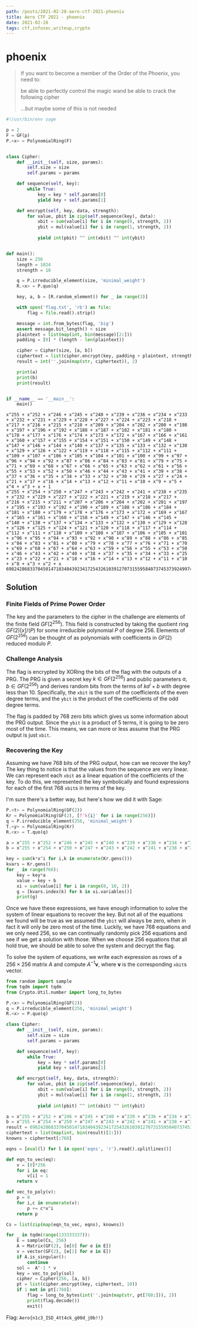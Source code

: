 ```yaml
---
path: /posts/2021-02-28-aero-ctf-2021-phoenix
title: Aero CTF 2021 - phoenix
date: 2021-02-28
tags: ctf,infosec,writeup,crypto
---
```


# phoenix

> If you want to become a member of the Order of the Phoenix, you need to:
>
>   be able to perfectly control the magic wand
>   be able to crack the following cipher
>
> ...but maybe some of this is not needed 

```py
#!/usr/bin/env sage

p = 2
F = GF(p)
P.<x> = PolynomialRing(F)


class Cipher:
    def __init__(self, size, params):
        self.size = size
        self.params = params

    def sequence(self, key):
        while True:
            key = key * self.params[0]
            yield key + self.params[1]

    def encrypt(self, key, data, strength):
        for value, pbit in zip(self.sequence(key), data):
            xbit = sum(value[i] for i in range(0, strength, 2))
            ybit = mul(value[i] for i in range(1, strength, 2))
            
            yield int(pbit) ^^ int(xbit) ^^ int(ybit)


def main():
    size = 256
    length = 1024
    strength = 10

    q = P.irreducible_element(size, 'minimal_weight')
    R.<x> = P.quo(q)

    key, a, b = [R.random_element() for _ in range(3)]

    with open('flag.txt', 'rb') as file:
        flag = file.read().strip()

    message = int.from_bytes(flag, 'big')
    assert message.bit_length() < size
    plaintext = list(map(int, bin(message)[2:]))
    padding = [0] * (length - len(plaintext))

    cipher = Cipher(size, [a, b])
    ciphertext = list(cipher.encrypt(key, padding + plaintext, strength))
    result = int(''.join(map(str, ciphertext)), 2)

    print(a)
    print(b)
    print(result)


if __name__ == '__main__':
    main()
```

```
x^255 + x^252 + x^246 + x^245 + x^240 + x^239 + x^236 + x^234 + x^233 + x^232 + x^231 + x^229 + x^228 + x^227 + x^224 + x^223 + x^218 + x^217 + x^216 + x^215 + x^210 + x^209 + x^204 + x^202 + x^200 + x^198 + x^197 + x^196 + x^192 + x^188 + x^187 + x^182 + x^181 + x^180 + x^178 + x^177 + x^176 + x^174 + x^173 + x^172 + x^167 + x^166 + x^161 + x^160 + x^157 + x^155 + x^154 + x^151 + x^150 + x^149 + x^148 + x^147 + x^146 + x^144 + x^140 + x^137 + x^135 + x^133 + x^132 + x^130 + x^129 + x^126 + x^122 + x^119 + x^118 + x^115 + x^112 + x^111 + x^109 + x^107 + x^106 + x^105 + x^104 + x^101 + x^100 + x^99 + x^97 + x^96 + x^94 + x^92 + x^87 + x^86 + x^84 + x^83 + x^81 + x^79 + x^75 + x^71 + x^69 + x^68 + x^67 + x^66 + x^65 + x^63 + x^62 + x^61 + x^56 + x^55 + x^53 + x^52 + x^50 + x^46 + x^44 + x^43 + x^41 + x^39 + x^38 + x^37 + x^36 + x^35 + x^34 + x^33 + x^32 + x^30 + x^29 + x^27 + x^24 + x^21 + x^17 + x^16 + x^14 + x^13 + x^12 + x^11 + x^10 + x^9 + x^5 + x^4 + x^3 + x + 1
x^255 + x^254 + x^250 + x^247 + x^243 + x^242 + x^241 + x^238 + x^235 + x^232 + x^229 + x^227 + x^222 + x^221 + x^219 + x^218 + x^217 + x^216 + x^215 + x^211 + x^207 + x^206 + x^204 + x^202 + x^201 + x^197 + x^195 + x^193 + x^192 + x^190 + x^189 + x^188 + x^186 + x^184 + x^181 + x^180 + x^179 + x^178 + x^176 + x^173 + x^172 + x^169 + x^167 + x^165 + x^161 + x^160 + x^158 + x^149 + x^147 + x^146 + x^145 + x^140 + x^138 + x^137 + x^134 + x^133 + x^132 + x^130 + x^129 + x^128 + x^126 + x^125 + x^124 + x^121 + x^120 + x^118 + x^117 + x^114 + x^112 + x^111 + x^110 + x^109 + x^108 + x^107 + x^106 + x^105 + x^101 + x^96 + x^95 + x^94 + x^93 + x^92 + x^90 + x^89 + x^88 + x^86 + x^85 + x^84 + x^83 + x^81 + x^80 + x^79 + x^78 + x^77 + x^76 + x^71 + x^70 + x^69 + x^68 + x^67 + x^64 + x^63 + x^59 + x^56 + x^55 + x^53 + x^50 + x^46 + x^43 + x^42 + x^40 + x^38 + x^37 + x^35 + x^34 + x^33 + x^25 + x^23 + x^22 + x^21 + x^18 + x^16 + x^14 + x^13 + x^12 + x^11 + x^10 + x^8 + x^3 + x^2 + x
69824286833704501471834043923417254326103912707315595840737453739249974863266259092449058810542265536810346421685955365128856715192808287450464619418781355923155781710833586631897182535937891456025282049302526058466298304955387306232279075295308862156912873485647349272079984781574084434511227361370780842056
```

## Solution

### Finite Fields of Prime Power Order

The key and the parameters to the cipher in the challenge are elements of the finite field $GF(2^{256})$. This field is constructed by taking the quotient ring $GF(2)[x]/(P)$ for some irreducible polynomial $P$ of degree 256. Elements of $GF(2^{256})$ can be thought of as polynomials with coefficients in $GF(2)$ reduced modulo $P$.

### Challenge Analysis

The flag is encrypted by XORing the bits of the flag with the outputs of a PRG. The PRG is given a secret key $k \in GF(2^{256})$ and public parameters $a, b \in GF(2^{256})$ and derives random bits from the terms of $ka^i + b$ with degree less than 10. Specifically, the `xbit` is the sum of the coefficients of the even degree terms, and the `ybit` is the product of the coefficients of the odd degree terms.

The flag is padded by 768 zero bits which gives us some information about the PRG output. Since the `ybit` is a product of 5 terms, it is going to be zero most of the time. This means, we can more or less assume that the PRG output is just `xbit`.

### Recovering the Key

Assuming we have 768 bits of the PRG output, how can we recover the key? The key thing to notice is that the values from the sequence are very linear. We can represent each `xbit` as a linear equation of the coefficients of the key. To do this, we represented the key symbolically and found expressions for each of the first 768 `xbit`s in terms of the key.

I'm sure there's a better way, but here's how we did it with Sage:

```py
P.<t> = PolynomialRing(GF(2))
Kr = PolynomialRing(GF(2), [f'k{i}' for i in range(256)])
q = P.irreducible_element(256, 'minimal_weight')
T.<y> = PolynomialRing(Kr)
R.<x> = T.quo(q)

a = x^255 + x^252 + x^246 + x^245 + x^240 + x^239 + x^236 + x^234 + x^233 + x^232 + x^231 + x^229 + x^228 + x^227 + x^224 + x^223 + x^218 + x^217 + x^216 + x^215 + x^210 + x^209 + x^204 + x^202 + x^200 + x^198 + x^197 + x^196 + x^192 + x^188 + x^187 + x^182 + x^181 + x^180 + x^178 + x^177 + x^176 + x^174 + x^173 + x^172 + x^167 + x^166 + x^161 + x^160 + x^157 + x^155 + x^154 + x^151 + x^150 + x^149 + x^148 + x^147 + x^146 + x^144 + x^140 + x^137 + x^135 + x^133 + x^132 + x^130 + x^129 + x^126 + x^122 + x^119 + x^118 + x^115 + x^112 + x^111 + x^109 + x^107 + x^106 + x^105 + x^104 + x^101 + x^100 + x^99 + x^97 + x^96 + x^94 + x^92 + x^87 + x^86 + x^84 + x^83 + x^81 + x^79 + x^75 + x^71 + x^69 + x^68 + x^67 + x^66 + x^65 + x^63 + x^62 + x^61 + x^56 + x^55 + x^53 + x^52 + x^50 + x^46 + x^44 + x^43 + x^41 + x^39 + x^38 + x^37 + x^36 + x^35 + x^34 + x^33 + x^32 + x^30 + x^29 + x^27 + x^24 + x^21 + x^17 + x^16 + x^14 + x^13 + x^12 + x^11 + x^10 + x^9 + x^5 + x^4 + x^3 + x + 1
b = x^255 + x^254 + x^250 + x^247 + x^243 + x^242 + x^241 + x^238 + x^235 + x^232 + x^229 + x^227 + x^222 + x^221 + x^219 + x^218 + x^217 + x^216 + x^215 + x^211 + x^207 + x^206 + x^204 + x^202 + x^201 + x^197 + x^195 + x^193 + x^192 + x^190 + x^189 + x^188 + x^186 + x^184 + x^181 + x^180 + x^179 + x^178 + x^176 + x^173 + x^172 + x^169 + x^167 + x^165 + x^161 + x^160 + x^158 + x^149 + x^147 + x^146 + x^145 + x^140 + x^138 + x^137 + x^134 + x^133 + x^132 + x^130 + x^129 + x^128 + x^126 + x^125 + x^124 + x^121 + x^120 + x^118 + x^117 + x^114 + x^112 + x^111 + x^110 + x^109 + x^108 + x^107 + x^106 + x^105 + x^101 + x^96 + x^95 + x^94 + x^93 + x^92 + x^90 + x^89 + x^88 + x^86 + x^85 + x^84 + x^83 + x^81 + x^80 + x^79 + x^78 + x^77 + x^76 + x^71 + x^70 + x^69 + x^68 + x^67 + x^64 + x^63 + x^59 + x^56 + x^55 + x^53 + x^50 + x^46 + x^43 + x^42 + x^40 + x^38 + x^37 + x^35 + x^34 + x^33 + x^25 + x^23 + x^22 + x^21 + x^18 + x^16 + x^14 + x^13 + x^12 + x^11 + x^10 + x^8 + x^3 + x^2 + x

key = sum(k*x^i for i,k in enumerate(Kr.gens()))
kvars = Kr.gens()
for _ in range(768):
    key = key*a
    value = key + b
    xi = sum(value[i] for i in range(0, 10, 2))
    g = [kvars.index(k) for k in xi.variables()]
    print(g)
```

Once we have these expressions, we have enough information to solve the system of linear equations to recover the key. But not all of the equations we found will be true as we assumed the `ybit` will always be zero, when in fact it will only be zero most of the time. Luckily, we have 768 equations and we only need 256, so we can continually randomly pick 256 equations and see if we get a solution with those. When we choose 256 equations that all hold true, we should be able to solve the system and decrypt the flag.

To solve the system of equations, we write each expression as rows of a $256 \times 256$ matrix $A$ and compute $A^{-1} \mathbf{v}$, where $\mathbf{v}$ is the corresponding `xbit`s vector.

```py
from random import sample
from tqdm import tqdm
from Crypto.Util.number import long_to_bytes

P.<x> = PolynomialRing(GF(2))
q = P.irreducible_element(256, 'minimal_weight')
R.<x> = P.quo(q)

class Cipher:
    def __init__(self, size, params):
        self.size = size
        self.params = params

    def sequence(self, key):
        while True:
            key = key * self.params[0]
            yield key + self.params[1]

    def encrypt(self, key, data, strength):
        for value, pbit in zip(self.sequence(key), data):
            xbit = sum(value[i] for i in range(0, strength, 2))
            ybit = mul(value[i] for i in range(1, strength, 2))
            
            yield int(pbit) ^^ int(xbit) ^^ int(ybit)

a = x^255 + x^252 + x^246 + x^245 + x^240 + x^239 + x^236 + x^234 + x^233 + x^232 + x^231 + x^229 + x^228 + x^227 + x^224 + x^223 + x^218 + x^217 + x^216 + x^215 + x^210 + x^209 + x^204 + x^202 + x^200 + x^198 + x^197 + x^196 + x^192 + x^188 + x^187 + x^182 + x^181 + x^180 + x^178 + x^177 + x^176 + x^174 + x^173 + x^172 + x^167 + x^166 + x^161 + x^160 + x^157 + x^155 + x^154 + x^151 + x^150 + x^149 + x^148 + x^147 + x^146 + x^144 + x^140 + x^137 + x^135 + x^133 + x^132 + x^130 + x^129 + x^126 + x^122 + x^119 + x^118 + x^115 + x^112 + x^111 + x^109 + x^107 + x^106 + x^105 + x^104 + x^101 + x^100 + x^99 + x^97 + x^96 + x^94 + x^92 + x^87 + x^86 + x^84 + x^83 + x^81 + x^79 + x^75 + x^71 + x^69 + x^68 + x^67 + x^66 + x^65 + x^63 + x^62 + x^61 + x^56 + x^55 + x^53 + x^52 + x^50 + x^46 + x^44 + x^43 + x^41 + x^39 + x^38 + x^37 + x^36 + x^35 + x^34 + x^33 + x^32 + x^30 + x^29 + x^27 + x^24 + x^21 + x^17 + x^16 + x^14 + x^13 + x^12 + x^11 + x^10 + x^9 + x^5 + x^4 + x^3 + x + 1
b = x^255 + x^254 + x^250 + x^247 + x^243 + x^242 + x^241 + x^238 + x^235 + x^232 + x^229 + x^227 + x^222 + x^221 + x^219 + x^218 + x^217 + x^216 + x^215 + x^211 + x^207 + x^206 + x^204 + x^202 + x^201 + x^197 + x^195 + x^193 + x^192 + x^190 + x^189 + x^188 + x^186 + x^184 + x^181 + x^180 + x^179 + x^178 + x^176 + x^173 + x^172 + x^169 + x^167 + x^165 + x^161 + x^160 + x^158 + x^149 + x^147 + x^146 + x^145 + x^140 + x^138 + x^137 + x^134 + x^133 + x^132 + x^130 + x^129 + x^128 + x^126 + x^125 + x^124 + x^121 + x^120 + x^118 + x^117 + x^114 + x^112 + x^111 + x^110 + x^109 + x^108 + x^107 + x^106 + x^105 + x^101 + x^96 + x^95 + x^94 + x^93 + x^92 + x^90 + x^89 + x^88 + x^86 + x^85 + x^84 + x^83 + x^81 + x^80 + x^79 + x^78 + x^77 + x^76 + x^71 + x^70 + x^69 + x^68 + x^67 + x^64 + x^63 + x^59 + x^56 + x^55 + x^53 + x^50 + x^46 + x^43 + x^42 + x^40 + x^38 + x^37 + x^35 + x^34 + x^33 + x^25 + x^23 + x^22 + x^21 + x^18 + x^16 + x^14 + x^13 + x^12 + x^11 + x^10 + x^8 + x^3 + x^2 + x
result = 69824286833704501471834043923417254326103912707315595840737453739249974863266259092449058810542265536810346421685955365128856715192808287450464619418781355923155781710833586631897182535937891456025282049302526058466298304955387306232279075295308862156912873485647349272079984781574084434511227361370780842056
ciphertext = list(map(int, bin(result)[2:]))
knowns = ciphertext[:768]

eqns = [eval(l) for l in open('eqns', 'r').read().splitlines()]

def eqn_to_vec(eq):
    v = [0]*256
    for i in eq:
        v[i] = 1
    return v

def vec_to_poly(v):
    p = 0
    for i,c in enumerate(v):
        p += c*x^i
    return p

Cs = list(zip(map(eqn_to_vec, eqns), knowns))

for _ in tqdm(range(133333337)):
    E = sample(Cs, 256)
    A = Matrix(GF(2), [e[0] for e in E])
    v = vector(GF(2), [e[1] for e in E])
    if A.is_singular():
        continue
    sol =  A^-1 * v
    key = vec_to_poly(sol)
    cipher = Cipher(256, [a, b])
    pt = list(cipher.encrypt(key, ciphertext, 10))
    if 1 not in pt[:768]:
        flag = long_to_bytes(int(''.join(map(str, pt[768:])), 2))
        print(flag.decode())
        exit()
```

Flag: `Aero{n1c3_ISD_4tt4ck_g00d_j0b!!}`
